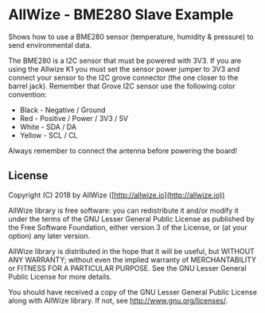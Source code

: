 # AllWize - BME280 Slave Example

Shows how to use a BME280 sensor (temperature, humidity & pressure) to send environmental data.

The BME280 is a I2C sensor that must be powered with 3V3.
If you are using the Allwize K1 you must set the sensor power jumper to 3V3 and
connect your sensor to the I2C grove connector (the one closer to the barrel jack).
Remember that Grove I2C sensor use the following color convention:

  * Black - Negative / Ground
  * Red - Positive / Power / 3V3 / 5V
  * White - SDA / DA
  * Yellow - SCL / CL

Always remember to connect the antenna before powering the board!

## License

Copyright (C) 2018 by AllWize ([http://allwize.io](http://allwize.io))

AllWize library is free software: you can redistribute it and/or modify
it under the terms of the GNU Lesser General Public License as published by
the Free Software Foundation, either version 3 of the License, or
(at your option) any later version.

AllWize library is distributed in the hope that it will be useful,
but WITHOUT ANY WARRANTY; without even the implied warranty of
MERCHANTABILITY or FITNESS FOR A PARTICULAR PURPOSE.  See the
GNU Lesser General Public License for more details.

You should have received a copy of the GNU Lesser General Public License
along with AllWize library.  If not, see <http://www.gnu.org/licenses/>.
